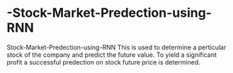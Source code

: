 # -Stock-Market-Predection-using-RNN
 Stock-Market-Predection-using-RNN
This is used to determine a perticular stock of the company and predict the future value. To yield a significant profit a successful predection on stock future price is determined.
